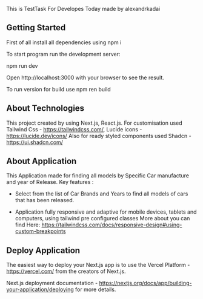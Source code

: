 This is TestTask For Developes Today
made by alexandrkadai

## Getting Started

First of all install all dependencies using
npm i

To start program run the development server:

npm run dev

Open http://localhost:3000 with your browser to see the result.

To run version for build use npm ren build

## About Technologies

This project created by using Next.js, React.js.
For customisation used Tailwind Css - https://tailwindcss.com/,
Lucide icons - https://lucide.dev/icons/
Also for ready styled components used Shadcn - https://ui.shadcn.com/

## About Application

This Application made for finding all models by Specific Car manufacture and year of Release.
Key features :

- Select from the list of Car Brands and Years to find all models of cars that has been released.

- Application fully responsive and adaptive for mobile devices, tablets and computers, using tailwind pre configured classes More about you can find
  Here: https://tailwindcss.com/docs/responsive-design#using-custom-breakpoints

## Deploy Application

The easiest way to deploy your Next.js app is to use the Vercel Platform - https://vercel.com/ from the creators of Next.js.

Next.js deployment documentation - https://nextjs.org/docs/app/building-your-application/deploying for more details.
